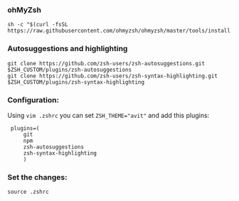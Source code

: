 ### ohMyZsh
```
sh -c "$(curl -fsSL https://raw.githubusercontent.com/ohmyzsh/ohmyzsh/master/tools/install.sh)"
```

### Autosuggestions and highlighting
```
git clone https://github.com/zsh-users/zsh-autosuggestions.git $ZSH_CUSTOM/plugins/zsh-autosuggestions
git clone https://github.com/zsh-users/zsh-syntax-highlighting.git $ZSH_CUSTOM/plugins/zsh-syntax-highlighting
```

### Configuration:

Using ``vim .zshrc`` you can set ``ZSH_THEME="avit"`` and add this plugins:

```
 plugins=(
     git
     npm
     zsh-autosuggestions
     zsh-syntax-highlighting   
     )

```

### Set the changes:

```
source .zshrc
```
